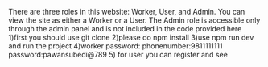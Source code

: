 There are three roles in this website: Worker, User, and Admin. You can view the site as either a Worker or a User. The Admin role is accessible only through the admin panel and is not included in the code provided here
1)first you should use git clone 
2)please do npm install
3)use npm run dev and run the project 
4)worker password:
  phonenumber:9811111111
  password:pawansubedi@789
5) for user you can register and see
